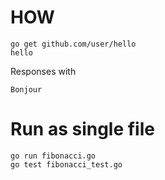 # HOW 

```
go get github.com/user/hello
hello
```

Responses with

```
Bonjour
```

# Run as single file
```
go run fibonacci.go
go test fibonacci_test.go 
```
